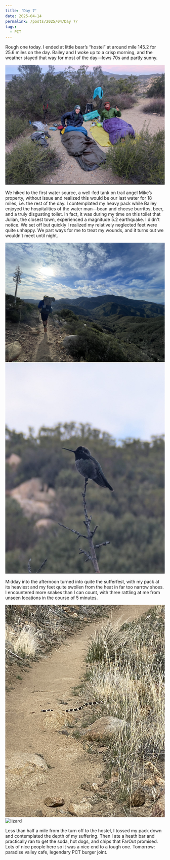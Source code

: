 ```yaml
---
title: 'Day 7'
date: 2025-04-14
permalink: /posts/2025/04/Day 7/
tags:
  - PCT
---
```


Rough one today. I ended at little bear’s “hostel” at around mile 145.2 for 25.6 miles on the day. Bailey and I woke up to a crisp morning, and the weather stayed that way for most of the day—lows 70s and partly sunny. 

![cowboy](/images/IMG_4521.jpeg)

We hiked to the first water source, a well-fed tank on trail angel Mike’s property, without issue and realized this would be our last water for 18 miles, i.e. the rest of the day. I contemplated my heavy pack while Bailey enjoyed the hospitalities of the water man—bean and cheese burritos, beer, and a truly disgusting toilet. In fact, it was during my time on this toilet that Julian, the closest town, experienced a magnitude 5.2 earthquake. I didn't notice. We set off but quickly I realized my relatively neglected feet were quite unhappy. We part ways for me to treat my wounds, and it turns out we wouldn’t meet until night.

![view](/images/IMG_4489.jpeg)
![hummingbird](/images/IMG_4522.jpeg)

Midday into the afternoon turned into quite the sufferfest, with my pack at its heaviest and my feet quite swollen from the heat in far too narrow shoes. I encountered more snakes than I can count, with three rattling at me from unseen locations in the course of 5 minutes.

![snake](/images/IMG_4506.jpeg)
![lizard](/images/IMG_4524.jpeg)

Less than half a mile from the turn off to the hostel, I tossed my pack down and contemplated the depth of my suffering. Then I ate a heath bar and practically ran to get the soda, hot dogs, and chips that FarOut promised. Lots of nice people here so it was a nice end to a tough one. Tomorrow: paradise valley cafe, legendary PCT burger joint.